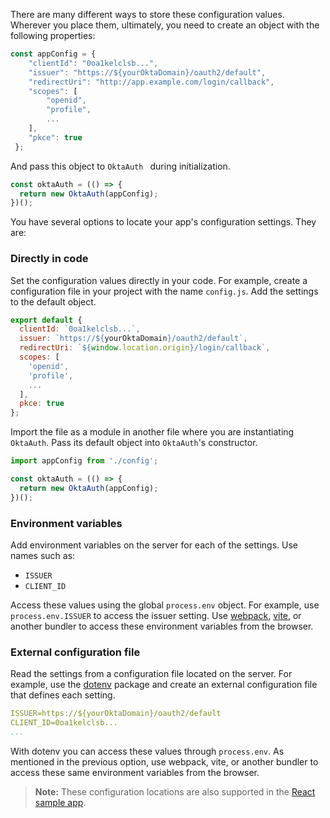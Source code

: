 There are many different ways to store these configuration values. Wherever you place them, ultimately, you need to create an object with the following properties:

```javascript
const appConfig = {
    "clientId": "0oa1kelclsb...",
    "issuer": "https://${yourOktaDomain}/oauth2/default",
    "redirectUri": "http://app.example.com/login/callback",
    "scopes": [
        "openid",
        "profile",
        ...
    ],
    "pkce": true
 };
```

And pass this object to  `OktaAuth ` during initialization.

```javascript
const oktaAuth = (() => {
  return new OktaAuth(appConfig);
})();
```

You have several options to locate your app's configuration settings. They are:

### Directly in code

Set the configuration values directly in your code. For example, create a configuration file in your project with the name `config.js`. Add the settings to the default object.

```javascript
export default {
  clientId: `0oa1kelclsb...`,
  issuer: `https://${yourOktaDomain}/oauth2/default`,
  redirectUri: `${window.location.origin}/login/callback`,
  scopes: [
    'openid',
    'profile',
    ...
  ],
  pkce: true
};
```

Import the file as a module in another file where you are instantiating `OktaAuth`. Pass its default object into `OktaAuth`'s constructor.

```javascript
import appConfig from './config';

const oktaAuth = (() => {
  return new OktaAuth(appConfig);
})();
```

### Environment variables

Add environment variables on the server for each of the settings. Use names such as:

* `ISSUER`
* `CLIENT_ID`

Access these values using the global `process.env` object. For example, use `process.env.ISSUER` to access the issuer setting. Use [webpack](https://webpack.js.org/), [vite](https://vitejs.dev/config/#environment-variables), or another bundler to access these environment variables from the browser.

### External configuration file

Read the settings from a configuration file located on the server. For example, use the [dotenv](https://www.npmjs.com/package/dotenv) package and create an external configuration file that defines each setting.

```yaml
ISSUER=https://${yourOktaDomain}/oauth2/default
CLIENT_ID=0oa1kelclsb...
...
```

With dotenv you can access these values through `process.env`. As mentioned in the previous option, use webpack, vite, or another bundler to access these same environment variables from the browser.

> **Note:** These configuration locations are also supported in the [React sample app](https://github.com/okta/okta-auth-js/tree/master/samples/generated/react-embedded-auth-with-sdk).
